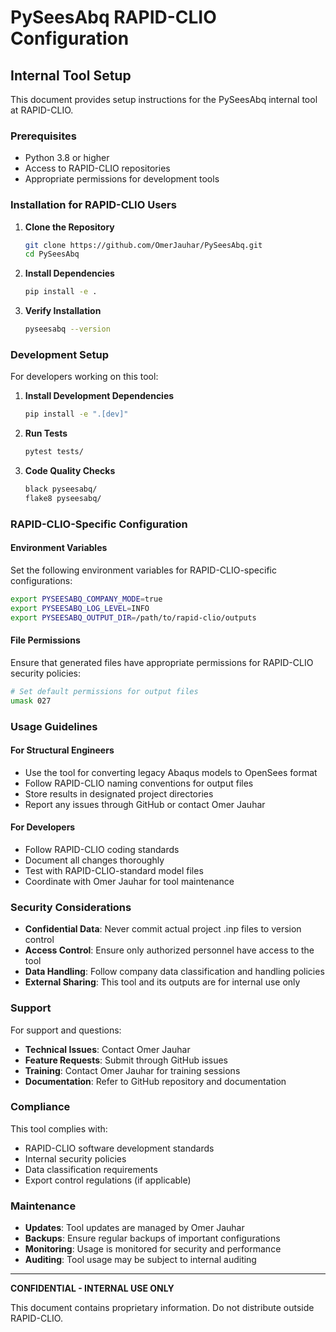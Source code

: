 # PySeesAbq RAPID-CLIO Configuration

## Internal Tool Setup

This document provides setup instructions for the PySeesAbq internal tool at RAPID-CLIO.

### Prerequisites

- Python 3.8 or higher
- Access to RAPID-CLIO repositories
- Appropriate permissions for development tools

### Installation for RAPID-CLIO Users

1. **Clone the Repository**
   ```bash
   git clone https://github.com/OmerJauhar/PySeesAbq.git
   cd PySeesAbq
   ```

2. **Install Dependencies**
   ```bash
   pip install -e .
   ```

3. **Verify Installation**
   ```bash
   pyseesabq --version
   ```

### Development Setup

For developers working on this tool:

1. **Install Development Dependencies**
   ```bash
   pip install -e ".[dev]"
   ```

2. **Run Tests**
   ```bash
   pytest tests/
   ```

3. **Code Quality Checks**
   ```bash
   black pyseesabq/
   flake8 pyseesabq/
   ```

### RAPID-CLIO-Specific Configuration

#### Environment Variables

Set the following environment variables for RAPID-CLIO-specific configurations:

```bash
export PYSEESABQ_COMPANY_MODE=true
export PYSEESABQ_LOG_LEVEL=INFO
export PYSEESABQ_OUTPUT_DIR=/path/to/rapid-clio/outputs
```

#### File Permissions

Ensure that generated files have appropriate permissions for RAPID-CLIO security policies:

```bash
# Set default permissions for output files
umask 027
```

### Usage Guidelines

#### For Structural Engineers

- Use the tool for converting legacy Abaqus models to OpenSees format
- Follow RAPID-CLIO naming conventions for output files
- Store results in designated project directories
- Report any issues through GitHub or contact Omer Jauhar

#### For Developers

- Follow RAPID-CLIO coding standards
- Document all changes thoroughly
- Test with RAPID-CLIO-standard model files
- Coordinate with Omer Jauhar for tool maintenance

### Security Considerations

- **Confidential Data**: Never commit actual project .inp files to version control
- **Access Control**: Ensure only authorized personnel have access to the tool
- **Data Handling**: Follow company data classification and handling policies
- **External Sharing**: This tool and its outputs are for internal use only

### Support

For support and questions:

- **Technical Issues**: Contact Omer Jauhar 
- **Feature Requests**: Submit through GitHub issues
- **Training**: Contact Omer Jauhar for training sessions
- **Documentation**: Refer to GitHub repository and documentation

### Compliance

This tool complies with:
- RAPID-CLIO software development standards
- Internal security policies
- Data classification requirements
- Export control regulations (if applicable)

### Maintenance

- **Updates**: Tool updates are managed by Omer Jauhar
- **Backups**: Ensure regular backups of important configurations
- **Monitoring**: Usage is monitored for security and performance
- **Auditing**: Tool usage may be subject to internal auditing

---

**CONFIDENTIAL - INTERNAL USE ONLY**

This document contains proprietary information. Do not distribute outside RAPID-CLIO.
